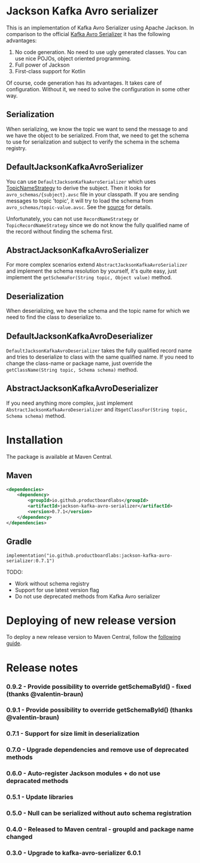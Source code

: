 # Jackson Kafka Avro serializer

This is an implementation of Kafka Avro Serializer using Apache Jackson. In comparison to the official [Kafka Avro
Serializer](https://docs.confluent.io/current/schema-registry/serdes-develop/serdes-avro.html) it has the following advantages:

1. No code generation. No need to use ugly generated classes. You can use nice POJOs, object oriented programming.
2. Full power of Jackson
3. First-class support for Kotlin

Of course, code generation has its advantages. It takes care of configuration. Without it, we need to solve the configuration 
in some other way.

## Serialization
When serializing, we know the topic we want to send the message to and we have the object to be serialized. From that,
we need to get the schema to use for serialization and subject to verify the schema in the schema registry. 
 
## DefaultJacksonKafkaAvroSerializer
You can use `DefaultJacksonKafkaAvroSerializer` which uses [TopicNameStrategy](https://docs.confluent.io/current/schema-registry/serdes-develop/index.html#how-the-naming-strategies-work) to derive
the subject. Then it looks for `avro_schemas/{subject}.avsc` file in your classpath. If you are sending messages to topic 'topic', it will try to load the schema from `avro_schemas/topic-value.avsc`.
See the  [source](https://github.com/productboardlabs/jackson-kafka-avro-serializer/blob/master/src/main/java/com/productboard/kafka/serializers/DefaultJacksonKafkaAvroSerializer.java) for details.

Unfortunately, you can not use `RecordNameStrategy` or `TopicRecordNameStrategy` since we do not know the fully qualified name
of the record without finding the schema first. 

## AbstractJacksonKafkaAvroSerializer
For more complex scenarios extend `AbstractJacksonKafkaAvroSerializer` and implement the 
schema resolution by yourself, it's quite easy, just implement the `getSchemaFor(String topic, Object value)` method.

## Deserialization
When deserializing, we have the schema and the topic name for which we need to find the class to deserialize to.

## DefaultJacksonKafkaAvroDeserializer
`DefaultJacksonKafkaAvroDeserializer` takes the fully qualified record name and tries to
deserialize to class with the same qualified name. If you need to change the class-name or package name, just override the
`getClassName(String topic, Schema schema)` method.

## AbstractJacksonKafkaAvroDeserializer
If you need anything more complex, just implement `AbstractJacksonKafkaAvroDeserializer` 
and its`getClassFor(String topic, Schema schema)` method.

# Installation
The package is available at Maven Central.

## Maven

```xml
<dependencies>
    <dependency>
        <groupId>io.github.productboardlabs</groupId>
        <artifactId>jackson-kafka-avro-serializer</artifactId>
        <version>0.7.1</version>
    </dependency>
</dependencies>
``` 

## Gradle

```
implementation("io.github.productboardlabs:jackson-kafka-avro-serializer:0.7.1")
```
 
 TODO:
 - Work without schema registry
 - Support for use latest version flag 
 - Do not use deprecated methods from Kafka Avro serializer

# Deploying of new release version

To deploy a new release version to Maven Central, follow the [following guide](DEPLOYMENT.md).

# Release notes

### 0.9.2 - Provide possibility to override getSchemaById() - fixed (thanks @valentin-braun)

### 0.9.1 - Provide possibility to override getSchemaById() (thanks @valentin-braun)

### 0.7.1 - Support for size limit in deserialization

### 0.7.0 - Upgrade dependencies and remove use of deprecated methods

### 0.6.0 - Auto-register Jackson modules + do not use depracated methods

### 0.5.1 - Update libraries

### 0.5.0 - Null can be serialized without auto schema registration 

### 0.4.0 - Released to Maven central - groupId and package name changed

### 0.3.0 - Upgrade to kafka-avro-serializer 6.0.1



